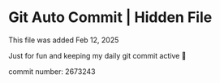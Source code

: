 # Git Auto Commit | Hidden File

This file was added Feb 12, 2025

Just for fun and keeping my daily git commit active 🤪

commit number: 2673243
